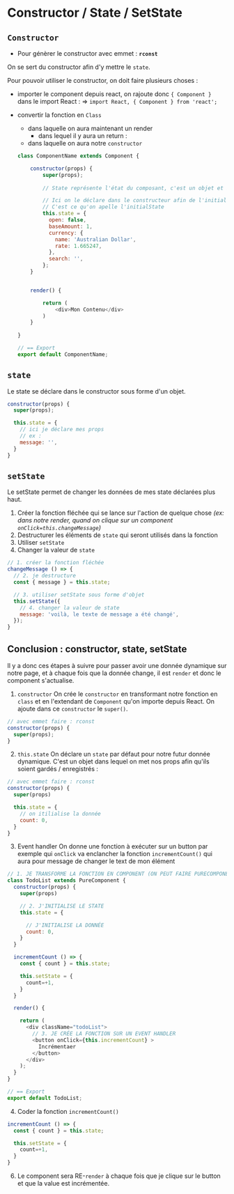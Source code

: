 # Constructor / State / SetState

## `Constructor`

- Pour génèrer le constructor avec emmet : **`rconst`**

On se sert du constructor afin d'y mettre le `state`.

Pour pouvoir utiliser le constructor, on doit faire plusieurs choses :
  - importer le component depuis react, on rajoute donc `{ Component }` dans le import React : => `import React, { Component } from 'react';`
  - convertir la fonction en `Class`
    - dans laquelle on aura maintenant un render
        - dans lequel il y aura un return :
    - dans laquelle on aura notre `constructor`

    ```js
    class ComponentName extends Component {

        constructor(props) {
            super(props);
            
            // State représente l'état du composant, c'est un objet et il doit être immutable

            // Ici on le déclare dans le constructeur afin de l'initialiser à sa valeur initiale
            // C'est ce qu'on apelle l'initialState
            this.state = {
              open: false,
              baseAmount: 1,
              currency: {
                name: 'Australian Dollar',
                rate: 1.665247,
              },
              search: '',
            };
        }


        render() {

            return (
                <div>Mon Contenu</div>
            )
        }
        
    }

    // == Export
    export default ComponentName;
    ```

## `state`

Le state se déclare dans le constructor sous forme d'un objet.

```js
constructor(props) {
  super(props);

  this.state = {
    // ici je déclare mes props
    // ex :
    message: '',
  }
}
```



## `setState`

Le setState permet de changer les données de mes state déclarées plus haut.

1. Créer la fonction fléchée qui se lance sur l'action de quelque chose _(ex: dans notre render, quand on clique sur un component `onClick=this.changeMessage`)_
2. Destructurer les éléments de `state` qui seront utilisés dans la fonction
3. Utiliser `setState`
4. Changer la valeur de `state`

```js
// 1. créer la fonction fléchée
changeMessage () => {
  // 2. je destructure
  const { message } = this.state;

  // 3. utiliser setState sous forme d'objet
  this.setState({
    // 4. changer la valeur de state
    message: 'voilà, le texte de message a été changé',
  });
}
```



## Conclusion : constructor, state, setState

Il y a donc ces étapes à suivre pour passer avoir une donnée dynamique sur notre page, et à chaque fois que la donnée change, il est `render` et donc le component s'actualise.

1. `constructor`
On crée le `constructor` en transformant notre fonction en `class` et en l'extendant de `Component` qu'on importe depuis React. On ajoute dans ce `constructor` le `super()`.


```js
// avec emmet faire : rconst
constructor(props) {
  super(props);
}
```


2. `this.state`
On déclare un `state` par défaut pour notre futur donnée dynamique.
C'est un objet dans lequel on met nos props afin qu'ils soient gardés / enregistrés :

```js
// avec emmet faire : rconst
constructor(props) {
  super(props)

  this.state = {
    // on itilialise la donnée
    count: 0,
  }
}
```

<!--  -->
3. Event handler
On donne une fonction à exécuter sur un button par exemple qui `onClick` va enclancher la fonction `incrementCount()` qui aura pour message de changer le text de mon élément

```js
// 1. JE TRANSFORME LA FONCTION EN COMPONENT (ON PEUT FAIRE PURECOMPONENT AUSSI)
class TodoList extends PureComponent {
  constructor(props) {
    super(props)

    // 2. J'INITIALISE LE STATE
    this.state = {

      // J'INITIALISE LA DONNÉE
      count: 0,
    }
  }

  incrementCount () => {
    const { count } = this.state;

    this.setState = {
      count=+1,
    }
  }

  render() {

    return (
      <div className="todoList">
        // 3. JE CRÉE LA FONCTION SUR UN EVENT HANDLER
        <button onClick={this.incrementCount} >
          Incrémentaer
        </button>
      </div>
    );
  }
}

// == Export
export default TodoList;
```


4. Coder la fonction `incrementCount()`

```js
incrementCount () => {
  const { count } = this.state;

  this.setState = {
    count=+1,
  }
}
```


6. Le component sera RE-`render` à chaque fois que je clique sur le button et que la value est incrémentée.